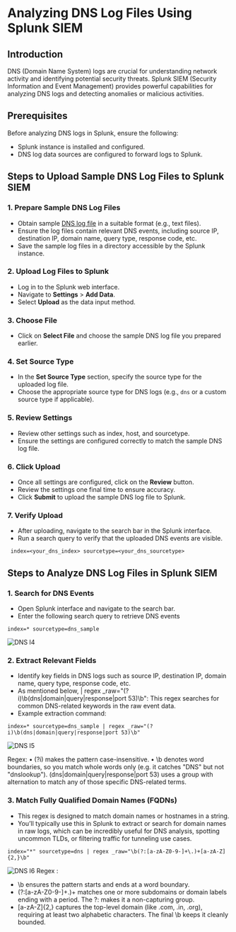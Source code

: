 # Analyzing DNS Log Files Using Splunk SIEM

## Introduction
DNS (Domain Name System) logs are crucial for understanding network activity and identifying potential security threats. Splunk SIEM (Security Information and Event Management) provides powerful capabilities for analyzing DNS logs and detecting anomalies or malicious activities.

## Prerequisites
Before analyzing DNS logs in Splunk, ensure the following:
- Splunk instance is installed and configured.
- DNS log data sources are configured to forward logs to Splunk.

## Steps to Upload Sample DNS Log Files to Splunk SIEM

### 1. Prepare Sample DNS Log Files
- Obtain sample [DNS log file](https://www.secrepo.com/maccdc2012/dns.log.gz) in a suitable format (e.g., text files).
- Ensure the log files contain relevant DNS events, including source IP, destination IP, domain name, query type, response code, etc.
- Save the sample log files in a directory accessible by the Splunk instance.

### 2. Upload Log Files to Splunk
- Log in to the Splunk web interface.
- Navigate to **Settings** > **Add Data**.
- Select **Upload** as the data input method.

### 3. Choose File
- Click on **Select File** and choose the sample DNS log file you prepared earlier.

### 4. Set Source Type
- In the **Set Source Type** section, specify the source type for the uploaded log file.
- Choose the appropriate source type for DNS logs (e.g., `dns` or a custom source type if applicable).

### 5. Review Settings
- Review other settings such as index, host, and sourcetype.
- Ensure the settings are configured correctly to match the sample DNS log file.

### 6. Click Upload
- Once all settings are configured, click on the **Review** button.
- Review the settings one final time to ensure accuracy.
- Click **Submit** to upload the sample DNS log file to Splunk.

### 7. Verify Upload
- After uploading, navigate to the search bar in the Splunk interface.
- Run a search query to verify that the uploaded DNS events are visible.

 ```spl
  index=<your_dns_index> sourcetype=<your_dns_sourcetype>
 ```
  
## Steps to Analyze DNS Log Files in Splunk SIEM

### 1. Search for DNS Events   
- Open Splunk interface and navigate to the search bar.   
- Enter the following search query to retrieve DNS events   
```
index=* sourcetype=dns_sample
```
![DNS I4](https://github.com/user-attachments/assets/a313218e-5162-440d-a78e-d7977017b24d)

### 2. Extract Relevant Fields
- Identify key fields in DNS logs such as source IP, destination IP, domain name, query type, response code, etc.   
- As mentioned below,  | regex _raw="(?i)\b(dns|domain|query|response|port 53)\b": This regex searches for common DNS-related keywords in the raw event data.
- Example extraction command:
```
index=* sourcetype=dns_sample | regex _raw="(?i)\b(dns|domain|query|response|port 53)\b"
```
![DNS I5](https://github.com/user-attachments/assets/5f5a45be-2687-4897-9b2b-a453c18d2feb)

Regex:
• (?i) makes the pattern case-insensitive.
• \b denotes word boundaries, so you match whole words only (e.g. it catches "DNS" but not "dnslookup").
(dns|domain|query|response|port 53) uses a group with alternation to match any of those specific DNS-related terms.

### 3. Match Fully Qualified Domain Names (FQDNs)

- This regex is designed to match domain names or hostnames in a string.
- You’ll typically use this in Splunk to extract or search for domain names in raw logs, which can be incredibly useful for DNS analysis, spotting uncommon TLDs, or filtering traffic for tunneling use cases.
```
index="*" sourcetype=dns | regex _raw="\b(?:[a-zA-Z0-9-]+\.)+[a-zA-Z]{2,}\b"
```
![DNS I6](https://github.com/user-attachments/assets/4a864a9a-cd18-41c5-a9b6-079c8760ee12)
  Regex :
- \b ensures the pattern starts and ends at a word boundary.
- (?:[a-zA-Z0-9-]+\.)+ matches one or more subdomains or domain labels ending with a period. The ?: makes it a non-capturing group.
- [a-zA-Z]{2,} captures the top-level domain (like .com, .in, .org), requiring at least two alphabetic characters.
  The final \b keeps it cleanly bounded.


